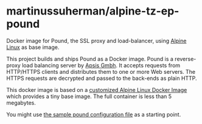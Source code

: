 # martinussuherman/alpine-tz-ep-pound

Docker image for Pound, the SSL proxy and load-balancer, using [Alpine Linux](https://alpinelinux.org/) as base image.

This project builds and ships Pound as a Docker image. Pound is a reverse-proxy load balancing server by [Apsis Gmbh](http://www.apsis.ch/pound). It accepts requests from HTTP/HTTPS clients and distributes them to one or more Web servers. The HTTPS requests are decrypted and passed to the back-ends as plain HTTP. 

This docker image is based on a [customized Alpine Linux Docker Image](https://hub.docker.com/martinussuherman/alpine-tz-ep/) which provides a tiny base image. The full container is less than 5 megabytes.

You might use [the sample pound configuration file](https://raw.githubusercontent.com/martinussuherman/alpine-tz-ep-pound/master/sample-pound.cfg) as a starting point.
